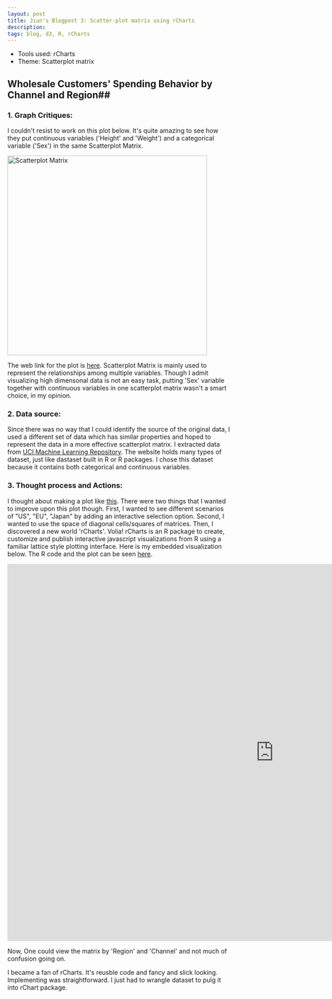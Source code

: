```yaml
---
layout: post
title: Jiun's Blogpost 3: Scatter-plot matrix using rCharts
description:
tags: blog, d3, R, rCharts
---
```


* Tools used: rCharts
* Theme: Scatterplot matrix

## Wholesale Customers' Spending Behavior by Channel and Region##

### 1. Graph Critiques: ###

I couldn't resist to work on this plot below. It's quite amazing to see how they put continuous variables ('Height' and 'Weight') and a categorical variable ('Sex') in the same Scatterplot Matrix. 

<a href="http://www.jmp.com/support/help/images/students.gif"><img src="http://www.jmp.com/support/help/images/students.gif" alt="Scatterplot Matrix" width="450" height="450"></a>

The web link for the plot is [here](http://www.jmp.com/support/help/Example_of_a_Scatterplot_Matrix.shtml). Scatterplot Matrix is mainly used to represent the relationships among multiple variables. Though I admit visualizing high dimensonal data is not an easy task, putting 'Sex' variable together with continuous variables in one scatterplot matrix wasn't a smart choice, in my opinion. 

### 2. Data source: ###

Since there was no way that I could identify the source of the original data, I used a different set of data which has similar properties and hoped to represent the data in a more effective scatterplot matrix. I extracted data from [UCI Machine Learning Repository](http://archive.ics.uci.edu/ml/datasets/Wholesale+customers). The website holds many types of dataset, just like dastaset built in R or R packages. I chose this dataset because it contains both categorical and continuous variables.  

### 3. Thought process and Actions: ###

I thought about making a plot like [this](http://hci.stanford.edu/jheer/files/zoo/ex/stats/splom.html). There were two things that I wanted to improve upon this plot though. First, I wanted to see different scenarios of "US", "EU", "Japan" by adding an interactive selection option. Second, I wanted to use the space of diagonal cells/squares of matrices. Then, I discovered a new world 'rCharts'. Volia! rCharts is an R package to create, customize and publish interactive javascript visualizations from R using a familiar lattice style plotting interface. Here is my embedded visualization below. The R code and the plot can be seen [here](http://bl.ocks.org/jiun0201/6c1cfef66c61c7bd8952). 

<div align="left"><iframe src="http://bl.ocks.org/jiun0201/6c1cfef66c61c7bd8952/" allowfullscreen="allowfullscreen" frameborder="0" width="1200" height="850"></iframe></div>

Now, One could view the matrix by 'Region' and 'Channel' and not much of confusion going on.  

I became a fan of rCharts. It's reusble code and fancy and slick looking. Implementing was straightforward. I just had to wrangle dataset to pulg it into rChart package. 




